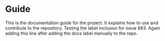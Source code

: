 # Guide

This is the documentation guide for the project.
It explains how to use and contribute to the repository. Testing the label inclusion for issue 883.
Again adding this line after adding the docs label manually to the repo.
